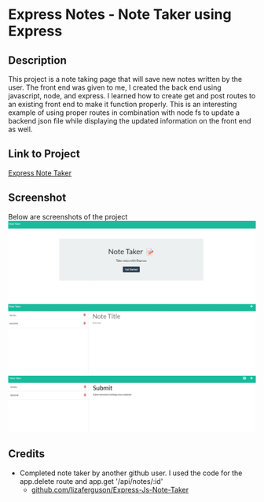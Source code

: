 # Express Notes - Note Taker using Express
 

## Description
 
This project is a note taking page that will save new notes written by the user. The front end was given to me, I created the back end using javascript, node, and express. I learned how to create get and post routes to an existing front end to make it function properly. This is an interesting example of using proper routes in combination with node fs to update a backend json file while displaying the updated information on the front end as well.
 
 
## Link to Project
 
[Express Note Taker](https://pure-mountain-77199.herokuapp.com)
 
 
## Screenshot
 
Below are screenshots of the project
![screenshotIndex](./Images/ScreenshotIndex.jpg)
![screenshotNotes](./Images/ScreenshotNotes.jpg)
![screenshotSaveNote](./Images/ScreenshotSaveNote.jpg)

 
## Credits
 
- Completed note taker by another github user. I used the code for the app.delete route and app.get '/api/notes/:id' <br>
    - [github.com/lizaferguson/Express-Js-Note-Taker](https://github.com/lizaferguson/Express-Js-Note-Taker/blob/main/server.js)
